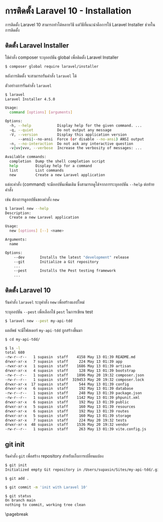 # การติดตั้ง Laravel 10 - Installation

การติดตั้ง Laravel 10 สามารถทำได้หลายวิธี แต่วิธีที่แนะนำคือการใช้ Laravel Installer ช่วยในการติดตั้ง

## ติดตั้ง Laravel Installer

ใช้คำสั่ง composer ระบุออปชัน global เพื่อติดตั้ง Laravel Installer

```sh
$ composer global require laravel/installer
```

หลังการติดตั้ง จะสามารถรันคำสั่ง `laravel` ได้

ตัวอย่างการรันคำสั่ง `laravel`

```sh
$ laravel
Laravel Installer 4.5.0

Usage:
  command [options] [arguments]

Options:
  -h, --help            Display help for the given command. ...
  -q, --quiet           Do not output any message
  -V, --version         Display this application version
      --ansi|--no-ansi  Force (or disable --no-ansi) ANSI output
  -n, --no-interaction  Do not ask any interactive question
  -v|vv|vvv, --verbose  Increase the verbosity of messages: ...

Available commands:
  completion  Dump the shell completion script
  help        Display help for a command
  list        List commands
  new         Create a new Laravel application
```

แต่ละคำสั่ง (command) จะมีออปชันเพิ่มเติม ซึ่งสามารถดูได้จากการระบุออปชัน `--help` ต่อท้ายคำสั่ง

เช่น ต้องการดูออปชันของคำสั่ง `new`

```sh
$ laravel new --help
Description:
  Create a new Laravel application

Usage:
  new [options] [--] <name>

Arguments:
  name

Options:
    --dev       Installs the latest "development" release
    --git       Initialize a Git repository
    ...
    --pest      Installs the Pest testing framework
    ...
```

## ติดตั้ง Laravel 10

รันคำสั่ง `laravel` ระบุคำสั่ง `new` เพื่อสร้างแอปใหม่

ระบุออปชัน `--pest` เพื่อเลือกใช้ `pest` ในการเขียน test

```sh
$ laravel new --pest my-api-tdd
```

ผลลัพธ์ จะมีโฟลเดอร์ `my-api-tdd` ถูกสร้างขึ้นมา

```sh
$ cd my-api-tdd/

$ ls -l
total 680
-rw-r--r--   1 supasin  staff    4158 May 13 01:39 README.md
drwxr-xr-x   7 supasin  staff     224 May 13 01:39 app
-rwxr-xr-x   1 supasin  staff    1686 May 13 01:39 artisan
drwxr-xr-x   4 supasin  staff     128 May 13 01:39 bootstrap
-rw-r--r--   1 supasin  staff    1896 May 20 19:32 composer.json
-rw-r--r--   1 supasin  staff  319453 May 20 19:32 composer.lock
drwxr-xr-x  17 supasin  staff     544 May 13 01:39 config
drwxr-xr-x   6 supasin  staff     192 May 13 01:39 database
-rw-r--r--   1 supasin  staff     248 May 13 01:39 package.json
-rw-r--r--   1 supasin  staff    1142 May 13 01:39 phpunit.xml
drwxr-xr-x   6 supasin  staff     192 May 13 01:39 public
drwxr-xr-x   5 supasin  staff     160 May 13 01:39 resources
drwxr-xr-x   6 supasin  staff     192 May 13 01:39 routes
drwxr-xr-x   5 supasin  staff     160 May 13 01:39 storage
drwxr-xr-x   7 supasin  staff     224 May 20 19:32 tests
drwxr-xr-x  48 supasin  staff    1536 May 20 19:32 vendor
-rw-r--r--   1 supasin  staff     263 May 13 01:39 vite.config.js
```

## git init

รันคำสั่ง `git` เพื่อสร้าง repository สำหรับเก็บการเปลี่ยนแปลง

```sh
$ git init
Initialized empty Git repository in /Users/supasin/Sites/my-api-tdd/.git/

$ git add .

$ git commit -m 'init with Laravel 10'

$ git status
On branch main
nothing to commit, working tree clean
```

\pagebreak
